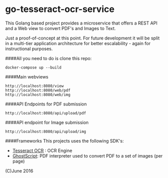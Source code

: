 # go-tesseract-ocr-service

This Golang based project provides a microservice that offers a REST API and a Web
view to convert PDF's and Images to Text.

Just a proof-of-concept at this point. For future development it will be split in a
multi-tier application architecture for better escalability - again for instructional
purposes.

####All you need to do is clone this repo:

```
docker-compose up --build
```

####Main webviews
```
http://localhost:8080/view
http://localhost:8080/web/pdf
http://localhost:8080/web/img
```

####API Endpoints for PDF submission
```
http://localhost:8080/api/upload/pdf
```
####API endpoint for Image submission
```
http://localhost:8080/api/upload/img
```

####Frameworks
This projects uses the following SDK's:
- [Tesseract OCR](http://github.com/tesseract-ocr) : OCR Engine
- [GhostScript](http://www.ghostscript.com): PDF interpreter used to convert PDF to a set of images (per page)

(C)June 2016

